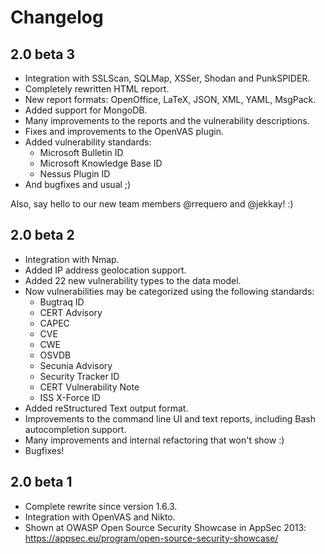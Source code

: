 Changelog
=========

2.0 beta 3
------------

- Integration with SSLScan, SQLMap, XSSer, Shodan and PunkSPIDER.
- Completely rewritten HTML report.
- New report formats: OpenOffice, LaTeX, JSON, XML, YAML, MsgPack.
- Added support for MongoDB.
- Many improvements to the reports and the vulnerability descriptions.
- Fixes and improvements to the OpenVAS plugin.
- Added vulnerability standards:
  * Microsoft Bulletin ID
  * Microsoft Knowledge Base ID
  * Nessus Plugin ID
- And bugfixes and usual ;)

Also, say hello to our new team members @rrequero and @jekkay! :)

2.0 beta 2
------------

- Integration with Nmap.
- Added IP address geolocation support.
- Added 22 new vulnerability types to the data model.
- Now vulnerabilities may be categorized using the following standards:
  * Bugtraq ID
  * CERT Advisory
  * CAPEC
  * CVE
  * CWE
  * OSVDB
  * Secunia Advisory
  * Security Tracker ID
  * CERT Vulnerability Note
  * ISS X-Force ID
- Added reStructured Text output format.
- Improvements to the command line UI and text reports, including Bash autocompletion support.
- Many improvements and internal refactoring that won't show :)
- Bugfixes!

2.0 beta 1
------------

- Complete rewrite since version 1.6.3.
- Integration with OpenVAS and Nikto.
- Shown at OWASP Open Source Security Showcase in AppSec 2013: https://appsec.eu/program/open-source-security-showcase/
